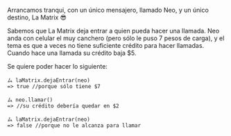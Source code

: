 Arrancamos tranqui, con un único mensajero, llamado Neo, y un único destino, La Matrix :sunglasses:

Sabemos que La Matrix deja entrar a quien pueda hacer una llamada. Neo anda con celular el muy canchero (pero sólo le puso 7 pesos de carga), y el tema es que a veces no tiene suficiente crédito para hacer llamadas. Cuando hace una llamada su crédito baja $5.

Se quiere poder hacer lo siguiente:

```wollok
ム laMatrix.dejaEntrar(neo) 
=> true //porque sólo tiene $7

ム neo.llamar()
=> //su crédito debería quedar en $2

ム laMatrix.dejaEntrar(neo) 
=> false //porque no le alcanza para llamar
```
